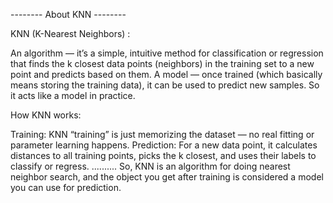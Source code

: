 -------- About KNN --------

KNN (K-Nearest Neighbors) :

An algorithm — it’s a simple, intuitive method for classification or regression that finds the k closest data points (neighbors) in the training set to a new point and predicts based on them.
A model — once trained (which basically means storing the training data), it can be used to predict new samples. So it acts like a model in practice.

How KNN works:

Training: KNN “training” is just memorizing the dataset — no real fitting or parameter learning happens.
Prediction: For a new data point, it calculates distances to all training points, picks the k closest, and uses their labels to classify or regress.
..........  So, KNN is an algorithm for doing nearest neighbor search, and the object you get after training is considered a model you can use for prediction.

